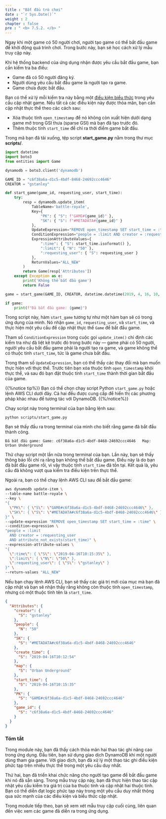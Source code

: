 ```yaml
---
title : "Bắt đầu trò chơi"
date : "`r Sys.Date()`"
weight : 2
chapter : false
pre : " <b> 7.5.2. </b> "
---
```


Ngay khi một game có 50 người chơi, người tạo game có thể bắt đầu game để khởi động quá trình chơi. Trong bước này, bạn sẽ học cách xử lý mẫu truy cập này.

Khi hệ thống backend của ứng dụng nhận được yêu cầu bắt đầu game, bạn cần kiểm tra ba điều:

- Game đã có 50 người đăng ký.
- Người dùng yêu cầu bắt đầu game là người tạo ra game.
- Game chưa được bắt đầu.

Bạn có thể xử lý mỗi kiểm tra này bằng một [điều kiện biểu thức](https://docs.aws.amazon.com/amazondynamodb/latest/developerguide/Expressions.ConditionExpressions.html) trong yêu cầu cập nhật game. Nếu tất cả các điều kiện này được thỏa mãn, bạn cần cập nhật thực thể theo các cách sau:

- Xóa thuộc tính `open_timestamp` để nó không còn xuất hiện dưới dạng game mở trong GSI thưa (sparse GSI) mà bạn đã tạo trước đó.
- Thêm thuộc tính `start_time` để chỉ ra thời điểm game bắt đầu.

Trong mã bạn đã tải xuống, tệp script **start_game.py** nằm trong thư mục **scripts/**.

```python
import datetime
import boto3
from entities import Game

dynamodb = boto3.client('dynamodb')

GAME_ID = "c6f38a6a-d1c5-4bdf-8468-24692ccc4646"
CREATOR = "gstanley"

def start_game(game_id, requesting_user, start_time):
    try:
        resp = dynamodb.update_item(
            TableName='battle-royale',
            Key={
                "PK": { "S": f"GAME#{game_id}" },
                "SK": { "S": f"#METADATA#{game_id}" }
            },
            UpdateExpression="REMOVE open_timestamp SET start_time = :time",
            ConditionExpression="people = :limit AND creator = :requesting_user AND attribute_not_exists(start_time)",
            ExpressionAttributeValues={
                ":time": { "S": start_time.isoformat() },
                ":limit": { "N": "50" },
                ":requesting_user": { "S": requesting_user }
            },
            ReturnValues="ALL_NEW"
        )
        return Game(resp['Attributes'])
    except Exception as e:
        print('Không thể bắt đầu game')
        return False

game = start_game(GAME_ID, CREATOR, datetime.datetime(2019, 4, 16, 10, 15, 35))

if game:
    print(f"Đã bắt đầu game: {game}")
```

Trong script này, hàm `start_game` tương tự như một hàm bạn sẽ có trong ứng dụng của mình. Nó nhận `game_id`, `requesting_user`, và `start_time`, và thực hiện một yêu cầu để cập nhật thực thể `Game` để bắt đầu game.

Tham số `ConditionExpression` trong cuộc gọi `update_item()` chỉ định các kiểm tra như đã liệt kê trước đó trong bước này — game phải có 50 người, người yêu cầu bắt đầu game phải là người tạo ra game, và game không thể có thuộc tính `start_time`, tức là game chưa bắt đầu.

Trong tham số `UpdateExpression`, bạn có thể thấy các thay đổi mà bạn muốn thực hiện với thực thể. Trước tiên bạn xóa thuộc tính `open_timestamp` khỏi thực thể, và sau đó bạn đặt thuộc tính `start_time` thành thời gian bắt đầu của game.

{{%notice tip%}}
Bạn có thể chọn chạy script Python `start_game.py` hoặc lệnh AWS CLI dưới đây. Cả hai đều được cung cấp để hiển thị các phương pháp khác nhau để tương tác với DynamoDB.
{{%/notice%}}

Chạy script này trong terminal của bạn bằng lệnh sau:

```shell
python scripts/start_game.py
```

Bạn sẽ thấy đầu ra trong terminal của mình cho biết rằng game đã bắt đầu thành công.

```text
Đã bắt đầu game: Game: c6f38a6a-d1c5-4bdf-8468-24692ccc4646   Map: Urban Underground
```

Thử chạy script một lần nữa trong terminal của bạn. Lần này, bạn sẽ thấy thông báo lỗi chỉ ra rằng bạn không thể bắt đầu game. Điều này là do bạn đã bắt đầu game rồi, vì vậy thuộc tính `start_time` đã tồn tại. Kết quả là, yêu cầu đã không vượt qua kiểm tra điều kiện trên thực thể.

Ngoài ra, bạn có thể chạy lệnh AWS CLI sau để bắt đầu game:

```sh
aws dynamodb update-item \
--table-name battle-royale \
--key \
"{
  \"PK\": { \"S\": \"GAME#c6f38a6a-d1c5-4bdf-8468-24692ccc4646\" },
  \"SK\": { \"S\": \"#METADATA#c6f38a6a-d1c5-4bdf-8468-24692ccc4646\" }
}" \
--update-expression "REMOVE open_timestamp SET start_time = :time" \
--condition-expression \
"people = :limit 
  AND creator = :requesting_user 
  AND attribute_not_exists(start_time)" \
--expression-attribute-values \
"{
  \":time\": { \"S\": \"2019-04-16T10:15:35\" },
  \":limit\": { \"N\": \"50\" },
  \":requesting_user\": { \"S\": \"gstanley\" }
}" \
--return-values "ALL_NEW"
```

Nếu bạn chạy lệnh AWS CLI, bạn sẽ thấy các giá trị mới của mục mà bạn đã cập nhật và bạn sẽ nhận thấy rằng không còn thuộc tính `open_timestamp`, nhưng có một thuộc tính tên là `start_time`.

```json
{
  "Attributes": {
    "creator": {
      "S": "gstanley"
    },
    "people": {
      "N": "50"
    },
    "SK": {
      "S": "#METADATA#c6f38a6a-d1c5-4bdf-8468-24692ccc4646"
    },
    "create_time": {
      "S": "2019-04-16T10:12:54"
    },
    "map": {
      "S": "Urban Underground"
    },
    "start_time": {
      "S": "2019-04-16T10:15:35"
    },
    "PK": {
      "S": "GAME#c6f38a6a-d1c5-4bdf-8468-24692ccc4646"
    },
    "game_id": {
      "S": "c6f38a6a-d1c5-4bdf-8468-24692ccc4646"
    }
  }
}
```

### Tóm tắt

Trong module này, bạn đã thấy cách thỏa mãn hai thao tác ghi nâng cao trong ứng dụng. Đầu tiên, bạn sử dụng giao dịch DynamoDB khi một người dùng tham gia game. Với giao dịch, bạn đã xử lý một thao tác ghi điều kiện phức tạp trên nhiều thực thể trong một yêu cầu duy nhất.

Thứ hai, bạn đã triển khai chức năng cho người tạo game để bắt đầu game khi nó đã sẵn sàng. Trong mẫu truy cập này, bạn đã thực hiện thao tác cập nhật yêu cầu kiểm tra giá trị của ba thuộc tính và cập nhật hai thuộc tính. Bạn có thể diễn đạt logic phức tạp này trong một yêu cầu duy nhất thông qua sức mạnh của các điều kiện và biểu thức cập nhật.

Trong module tiếp theo, bạn sẽ xem xét mẫu truy cập cuối cùng, liên quan đến việc xem các game đã diễn ra trong ứng dụng.

